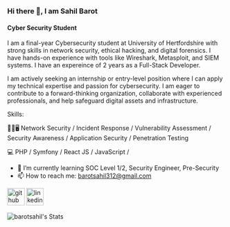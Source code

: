 ### Hi there 👋, I am Sahil Barot
#### Cyber Security Student

I am a final-year Cybersecurity student at University of Hertfordshire with strong skills in network security, ethical hacking, and digital forensics. I have hands-on experience with tools like Wireshark, Metasploit, and SIEM systems. I have an expereince of 2 years as a Full-Stack Developer. 

I am actively seeking an internship or entry-level position where I can apply my technical expertise and passion for cybersecurity. I am eager to contribute to a forward-thinking organization, collaborate with experienced professionals, and help safeguard digital assets and infrastructure.

Skills:

👨‍💻🖥️  Network Security / Incident Response / Vulnerability Assessment / Security Awareness / Application Security / Penetration Testing 

 💻 PHP / Symfony / React JS / JavaScript /

- 🌱 I’m currently learning SOC Level 1/2, Security Engineer, Pre-Security 
- 📫 How to reach me: barotsahil312@gmail.com 


[<img src='https://cdn.jsdelivr.net/npm/simple-icons@3.0.1/icons/github.svg' alt='github' height='40'>](https://github.com/barotsahil)  [<img src='https://cdn.jsdelivr.net/npm/simple-icons@3.0.1/icons/linkedin.svg' alt='linkedin' height='40'>](https://www.linkedin.com/in/sahil-barot-90a6041a7//)  

![barotsahil's Stats](https://github-readme-stats.vercel.app/api?username=barotsahil&theme=gruvbox&show_icons=true&hide_border=false&count_private=false)
